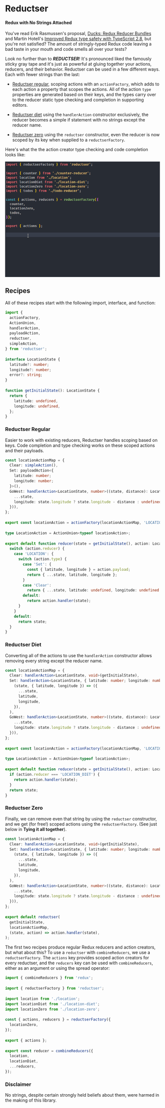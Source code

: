 # Reductser

#### Redux with No Strings Attached

You've read Erik Rasmussen's proposal, [Ducks: Redux Reducer Bundles](https://github.com/erikras/ducks-modular-redux) and Martin Hotell's [Improved Redux type safety with TypeScript 2.8](https://medium.com/@martin_hotell/improved-redux-type-safety-with-typescript-2-8-2c11a8062575), but you're not satisfied? The amount of stringly-typed Redux code leaving a bad taste in your mouth and code smells all over your tests?

Look no further than to ***REDUCTSER***! It's pronounced liked the famously sticky gray tape and it's just as powerful at gluing together your actions, reducers, and their behavior. Reductser can be used in a few different ways. Each with fewer strings than the last:

* [Reductser regular](#reductser-regular), scoping actions with an `actionFactory`, which adds to each action a property that scopes the actions. All of the action `type` properties are generated based on their keys, and the types carry over to the reducer static type checking and completion in supporting editors.

* [Reductser diet](#reductser-diet) using the `handlerAction` constructor exclusively, the reducer becomes a simple if statement with no strings except the reducer name.

* [Reductser zero](#reductser-zero) using the `reductser` constructor, even the reducer is now scoped by its key when supplied to a `reductserFactory`.

Here's what the the action creator type checking and code completion looks like:

![reductser-actions-completion](/docs/reductser-actions-completion.gif)

## Recipes

All of these recipes start with the following import, interface, and function:

```ts
import {
  actionFactory,
  ActionUnion,
  handlerAction,
  payloadAction,
  reductser,
  simpleAction,
} from 'reductser';

interface LocationState {
  latitude?: number;
  longitude?: number;
  error?: string;
}

function getInitialState(): LocationState {
  return {
    latitude: undefined,
    longitude: undefined,
  };
}
```

### Reductser Regular

Easier to work with existing reducers, Reductser handles scoping based on keys. Code completion and type checking works on these scoped actions and their payloads.

```ts
const locationActionMap = {
  Clear: simpleAction(),
  Set: payloadAction<{
    latitude: number;
    longitude: number;
  }>(),
  GoWest: handlerAction<LocationState, number>((state, distance): LocationState => ({
    ...state,
    longitude: state.longitude ? state.longitude - distance : undefined,
  })),
};

export const locationAction = actionFactory(locationActionMap, 'LOCATION');

type LocationAction = ActionUnion<typeof locationAction>;

export default function reducer(state = getInitialState(), action: LocationAction): LocationState {
  switch (action.reducer) {
    case 'LOCATION': {
      switch (action.type) {
        case 'Set': {
          const { latitude, longitude } = action.payload;
          return { ...state, latitude, longitude };
        }
        case 'Clear':
          return { ...state, latitude: undefined, longitude: undefined };
        default:
          return action.handler(state);
      }
    }
    default:
      return state;
  }
}
```

### Reductser Diet

Converting all of the actions to use the `handlerAction` constructor allows removing every string except the reducer name.

```ts
const locationActionMap = {
  Clear: handlerAction<LocationState, void>(getInitialState),
  Set: handlerAction<LocationState, { latitude: number; longitude: number }>(
    (state, { latitude, longitude }) => ({
      ...state,
      latitude,
      longitude,
    }),
  ),
  GoWest: handlerAction<LocationState, number>((state, distance): LocationState => ({
    ...state,
    longitude: state.longitude ? state.longitude - distance : undefined,
  })),
};

export const locationAction = actionFactory(locationActionMap, 'LOCATION_DIET');

type LocationAction = ActionUnion<typeof locationAction>;

export default function reducer(state = getInitialState(), action: LocationAction): LocationState {
  if (action.reducer === 'LOCATION_DIET') {
    return action.handler(state);
  }
  return state;
}
```

### Reductser Zero

Finally, we can remove even that string by using the `reductser` constructor, and we get (for free!) scoped actions using the `reductserFactory`. (See just below in **Tying it all together**).

```ts
const locationActionMap = {
  Clear: handlerAction<LocationState, void>(getInitialState),
  Set: handlerAction<LocationState, { latitude: number; longitude: number }>(
    (state, { latitude, longitude }) => ({
      ...state,
      latitude,
      longitude,
    }),
  ),
  GoWest: handlerAction<LocationState, number>((state, distance): LocationState => ({
    ...state,
    longitude: state.longitude ? state.longitude - distance : undefined,
  })),
};

export default reductser(
  getInitialState,
  locationActionMap,
  (state, action) => action.handler(state),
);
```

The first two recipes produce regular Redux reducers and action creators, but what about this? To use a `reductser` with `combineReducers`, we use a `reductserFactory`. The `actions` key provides scoped action creators for every reductser, and the `reducers` key can be used with `combineReducers`, either as an argument or using the spread operator:

```ts
import { combineReducers } from 'redux';

import { reductserFactory } from 'reductser';

import location from './location';
import locationDiet from './location-diet';
import locationZero from './location-zero';

const { actions, reducers } = reductserFactory({
  locationZero,
});

export { actions };

export const reducer = combineReducers({
  location,
  locationDiet,
  ...reducers,
});
```

### Disclaimer

No strings, despite certain strongly held beliefs about them, were harmed in the making of this library.